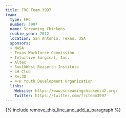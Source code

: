 ```yaml
---
title: FRC Team 3997
team:
  type: FRC
  number: 3997
  name: Screaming Chickens
  rookie_year: 2012
  location: San Antonio, Texas, USA
  sponsors:
  - NASA
  - Texas Workforce Commission
  - Intuitive Surgical, Inc.
  - Altex
  - SouthWest Reaserch Institute
  - 4H Club
  - Re:3D
  - 4-H Youth Development Organization
  links:
    Website: https://www.screamingchickens42.org/
    Twitter: https://twitter.com/frcteam3997
---
```


{% include remove_this_line_and_add_a_paragraph %}